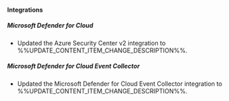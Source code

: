 
#### Integrations

##### Microsoft Defender for Cloud

- Updated the Azure Security Center v2 integration to %%UPDATE_CONTENT_ITEM_CHANGE_DESCRIPTION%%.

##### Microsoft Defender for Cloud Event Collector

- Updated the Microsoft Defender for Cloud Event Collector integration to %%UPDATE_CONTENT_ITEM_CHANGE_DESCRIPTION%%.
